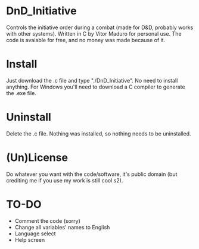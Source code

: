 # DnD_Initiative
Controls the initiative order during a combat (made for D&amp;D, probably works with other systems). Written in C by Vitor Maduro for personal use. The code is avaiable for free, and no money was made because of it.


# Install
Just download the .c file and type "./DnD_Initiative". No need to install anything. For Windows you'll need to download a C compiler to generate the .exe file.

# Uninstall
Delete the .c file. Nothing was installed, so nothing needs to be uninstalled.

# (Un)License
Do whatever you want with the code/software, it's public domain (but crediting me if you use my work is still cool s2).

# TO-DO
- Comment the code (sorry)
- Change all variables' names to English
- Language select
- Help screen
